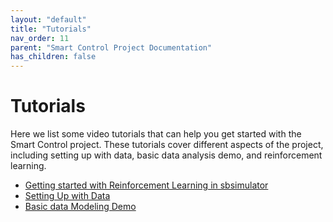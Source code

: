 ```yaml
---
layout: "default"
title: "Tutorials"
nav_order: 11
parent: "Smart Control Project Documentation"
has_children: false
---
```


# Tutorials

Here we list some video tutorials that can help you get started with the Smart Control project. These tutorials cover different aspects of the project, including setting up with data, basic data analysis demo,
and reinforcement learning.

- [Getting started with Reinforcement Learning in sbsimulator](https://youtu.be/RbpkKciw0IQ)
- [Setting Up with Data](https://youtu.be/474-33bLtAs)
- [Basic data Modeling Demo](https://youtu.be/GOhApaDYZmE)